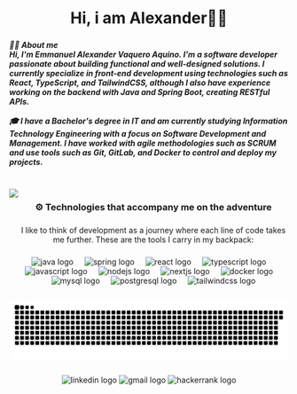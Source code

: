 <h1 align="center">Hi, i am Alexander👋🐱</h1>

###

<h5 align="left">👨‍💻 About me<br>Hi, I'm Emmanuel Alexander Vaquero Aquino. I'm a software developer passionate about building functional and well-designed solutions. I currently specialize in front-end development using technologies such as React, TypeScript, and TailwindCSS, although I also have experience working on the backend with Java and Spring Boot, creating RESTful APIs.<br><br>🎓 I have a Bachelor's degree in IT and am currently studying Information Technology Engineering with a focus on Software Development and Management. I have worked with agile methodologies such as SCRUM and use tools such as Git, GitLab, and Docker to control and deploy my projects.</h5>

###

<br clear="both">

<img align="left" height="200" src="https://i.imgflip.com/65efzo.gif"  />

###

<h3 align="center">⚙️ Technologies that accompany me on the adventure</h3>

###

<p align="center">I like to think of development as a journey where each line of code takes me further. These are the tools I carry in my backpack:</p>

###

<div align="center">
  <img src="https://skillicons.dev/icons?i=java" height="40" alt="java logo"  />
  <img width="12" />
  <img src="https://skillicons.dev/icons?i=spring" height="40" alt="spring logo"  />
  <img width="12" />
  <img src="https://skillicons.dev/icons?i=react" height="40" alt="react logo"  />
  <img width="12" />
  <img src="https://skillicons.dev/icons?i=ts" height="40" alt="typescript logo"  />
  <img width="12" />
  <img src="https://skillicons.dev/icons?i=js" height="40" alt="javascript logo"  />
  <img width="12" />
  <img src="https://skillicons.dev/icons?i=nodejs" height="40" alt="nodejs logo"  />
  <img width="12" />
  <img src="https://skillicons.dev/icons?i=nextjs" height="40" alt="nextjs logo"  />
  <img width="12" />
  <img src="https://skillicons.dev/icons?i=docker" height="40" alt="docker logo"  />
  <img width="12" />
  <img src="https://skillicons.dev/icons?i=mysql" height="40" alt="mysql logo"  />
  <img width="12" />
  <img src="https://skillicons.dev/icons?i=postgres" height="40" alt="postgresql logo"  />
  <img width="12" />
  <img src="https://skillicons.dev/icons?i=tailwind" height="40" alt="tailwindcss logo"  />
</div>

###

<img src="https://raw.githubusercontent.com/Emma3913/Emma3913/output/snake.svg" alt="Snake animation" />

###

<div align="center">
  <img src="https://raw.githubusercontent.com/maurodesouza/profile-readme-generator/master/src/assets/icons/social/linkedin/default.svg" width="52" height="40" alt="linkedin logo"  />
  <img src="https://raw.githubusercontent.com/maurodesouza/profile-readme-generator/master/src/assets/icons/social/gmail/default.svg" width="52" height="40" alt="gmail logo"  />
  <img src="https://raw.githubusercontent.com/maurodesouza/profile-readme-generator/master/src/assets/icons/social/hackerrank/default.svg" width="52" height="40" alt="hackerrank logo"  />
</div>

###
